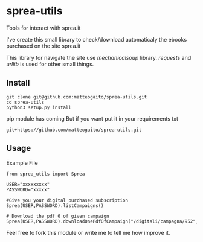 # sprea-utils
Tools for interact with sprea.it

I've create this small library to check/download automaticaly the ebooks
purchased on the site sprea.it

This library for navigate the site use *mechanicalsoup* library.
*requests* and *urllib* is used for other small things. 

## Install
```
git clone git@github.com:matteogaito/sprea-utils.git
cd sprea-utils
python3 setup.py install
```
pip module has coming
But if you want put it in your requirements txt
```
git+https://github.com/matteogaito/sprea-utils.git
```

## Usage

Example File
```
from sprea_utils import Sprea

USER="xxxxxxxxx"
PASSWORD="xxxxx"

#Give you your digital purchased subscription
Sprea(USER,PASSWORD).listCampaigns()

# Download the pdf 0 of given campaign
Sprea(USER,PASSWORD).downloadOnePdfOfCampaign("/digitali/campagna/952",0)
```

Feel free to fork this module or write me to tell me how improve it.
